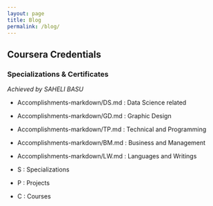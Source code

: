 ```yaml
---
layout: page
title: Blog
permalink: /blog/
---
```


## Coursera Credentials
### Specializations & Certificates


*Achieved by SAHELI BASU*

- Accomplishments-markdown/DS.md : Data Science related
- Accomplishments-markdown/GD.md : Graphic Design
- Accomplishments-markdown/TP.md : Technical and Programming
- Accomplishments-markdown/BM.md : Business and Management
- Accomplishments-markdown/LW.md : Languages and Writings

- S : Specializations
- P : Projects
- C : Courses



